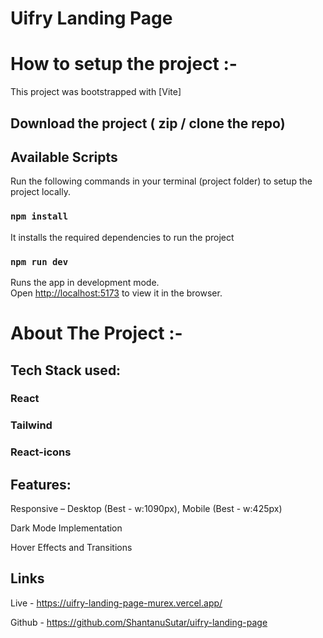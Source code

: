 # Uifry Landing Page

# How to setup the project :-

This project was bootstrapped with [Vite]

## Download the project ( zip / clone the repo)

## Available Scripts

Run the following commands in your terminal (project folder) to setup the project locally.

### `npm install`

It installs the required dependencies to run the project

### `npm run dev`

Runs the app in development mode.\
Open [http://localhost:5173](http://localhost:5173) to view it in the browser.

# About The Project :-

## Tech Stack used:

### React

### Tailwind

### React-icons

## 

## Features:

Responsive – Desktop (Best - w:1090px), Mobile (Best - w:425px)

Dark Mode Implementation

Hover Effects and Transitions

## 

## Links

Live - https://uifry-landing-page-murex.vercel.app/

Github - https://github.com/ShantanuSutar/uifry-landing-page
